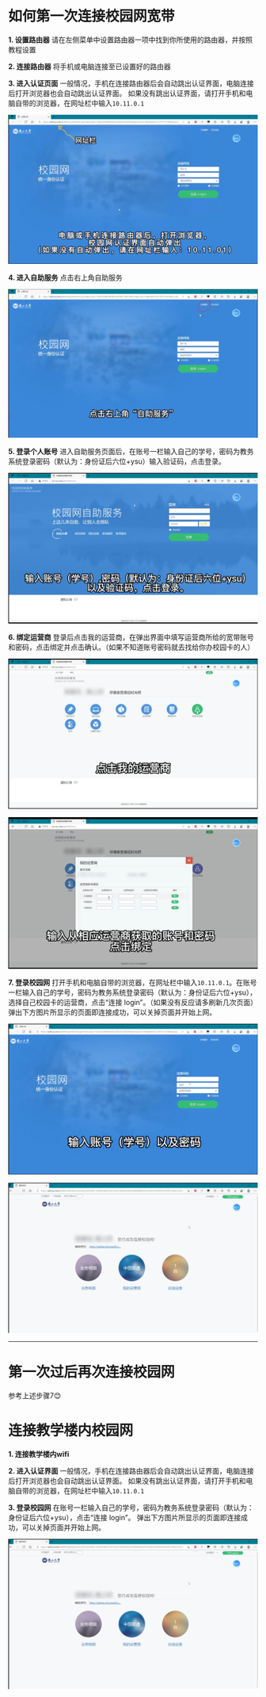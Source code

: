 # 如何第一次连接校园网宽带

**1. 设置路由器**
请在左侧菜单中设置路由器一项中找到你所使用的路由器，并按照教程设置

**2. 连接路由器**
将手机或电脑连接至已设置好的路由器

**3. 进入认证页面**
一般情况，手机在连接路由器后会自动跳出认证界面，电脑连接后打开浏览器也会自动跳出认证界面。
如果没有跳出认证界面，请打开手机和电脑自带的浏览器，在网址栏中输入`10.11.0.1`

![认证界面](connect/1.png)

**4. 进入自助服务**
点击右上角自助服务

![自助服务](connect/2.png)

**5. 登录个人账号**
进入自助服务页面后，在账号一栏输入自己的学号，密码为教务系统登录密码（默认为：身份证后六位+ysu）输入验证码，点击登录。

![登录](connect/3.png)

**6. 绑定运营商**
登录后点击我的运营商，在弹出界面中填写运营商所给的宽带账号和密码，点击绑定并点击确认。（如果不知道账号密码就去找给你办校园卡的人）

![运营商](connect/4.png)

![运营商](connect/5.png)

**7. 登录校园网**
打开手机和电脑自带的浏览器，在网址栏中输入`10.11.0.1`。在账号一栏输入自己的学号，密码为教务系统登录密码（默认为：身份证后六位+ysu），选择自己校园卡的运营商，点击“连接 login”。（如果没有反应请多刷新几次页面）弹出下方图片所显示的页面即连接成功，可以关掉页面并开始上网。

![登录](connect/6.png)

![登录2](connect/7.png)

---

# 第一次过后再次连接校园网

参考上述步骤7😊

# 连接教学楼内校园网

**1. 连接教学楼内wifi**

**2. 进入认证界面**
一般情况，手机在连接路由器后会自动跳出认证界面，电脑连接后打开浏览器也会自动跳出认证界面。
如果没有跳出认证界面，请打开手机和电脑自带的浏览器，在网址栏中输入`10.11.0.1`

**3. 登录校园网**
在账号一栏输入自己的学号，密码为教务系统登录密码（默认为：身份证后六位+ysu），点击“连接 login”。
弹出下方图片所显示的页面即连接成功，可以关掉页面并开始上网。

![登录2](connect/7.png)

